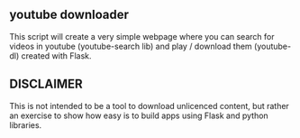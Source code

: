 ## youtube downloader

This script will create a very simple webpage where you can search for videos in youtube (youtube-search lib) and play / download them (youtube-dl) created with Flask.


## DISCLAIMER

This is not intended to be a tool to download unlicenced content, but rather an exercise to show how easy is to build apps using Flask and python libraries.